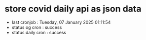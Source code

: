 # store covid daily api as json data

- last cronjob : Tuesday, 07 January 2025 01:11:54
- status og cron : success
- status daily cron : success
      
      